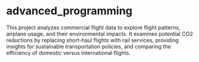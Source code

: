 # advanced_programming
This project analyzes commercial flight data to explore flight patterns, airplane usage, and their environmental impacts. It examines potential CO2 reductions by replacing short-haul flights with rail services, providing insights for sustainable transportation policies, and comparing the efficiency of domestic versus international flights.
